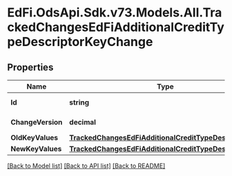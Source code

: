 # EdFi.OdsApi.Sdk.v73.Models.All.TrackedChangesEdFiAdditionalCreditTypeDescriptorKeyChange

## Properties

Name | Type | Description | Notes
------------ | ------------- | ------------- | -------------
**Id** | **string** | Resource identifier | [optional] 
**ChangeVersion** | **decimal** | Change version | [optional] 
**OldKeyValues** | [**TrackedChangesEdFiAdditionalCreditTypeDescriptorKey**](TrackedChangesEdFiAdditionalCreditTypeDescriptorKey.md) |  | [optional] 
**NewKeyValues** | [**TrackedChangesEdFiAdditionalCreditTypeDescriptorKey**](TrackedChangesEdFiAdditionalCreditTypeDescriptorKey.md) |  | [optional] 

[[Back to Model list]](../../README.md#documentation-for-models) [[Back to API list]](../../README.md#documentation-for-api-endpoints) [[Back to README]](../../README.md)


